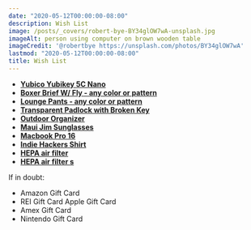 ```yaml
---
date: "2020-05-12T00:00:00-08:00"
description: Wish List
image: /posts/_covers/robert-bye-BY34glOW7wA-unsplash.jpg
imageAlt: person using computer on brown wooden table
imageCredit: '@robertbye https://unsplash.com/photos/BY34glOW7wA'
lastmod: "2020-05-12T00:00:00-08:00"
title: Wish List
---
```


* **[Yubico Yubikey 5C Nano](https://www.amazon.com/gp/product/B07HBTBJ5S/ref=as_li_qf_asin_il_tl?ie=UTF8&tag=jasonraimondi-20&creative=9325&linkCode=as2&creativeASIN=B07HBTBJ5S&linkId=eb679c0d2068aeb29c7ecdd2cab58f9f)**
* **[Boxer Brief W/ Fly - any color or pattern](https://www.meundies.com/products/boxer-brief-fly?pc=BL)**
* **[Lounge Pants - any color or pattern](https://www.meundies.com/products/the-lounge-pant?pc=BL)**
* **[Transparent Padlock with Broken Key](https://www.crazymaxdeal.com/products/transparent-padlock-with-broken-key?_pos=3&_sid=df0a03859&_ss=r)**
* **[Outdoor Organizer](https://www.amazon.com/gp/product/B07H3L1H63/ref=as_li_qf_asin_il_tl?ie=UTF8&tag=jasonraimondi-20&creative=9325&linkCode=as2&creativeASIN=B07H3L1H63&linkId=6d076480d1ef38c73c906648dc0acb8a)**
* **[Maui Jim Sunglasses](https://www.amazon.com/gp/product/B07TMPWGDJ/ref=as_li_qf_asin_il_tl?ie=UTF8&tag=jasonraimondi-20&creative=9325&linkCode=as2&creativeASIN=B07TMPWGDJ&linkId=1d7910cb2ae3aed6eea90d06414e5671)**
* **[Macbook Pro 16](https://www.amazon.com/gp/product/B082VNFMCV/ref=as_li_qf_asin_il_tl?ie=UTF8&tag=jasonraimondi-20&creative=9325&linkCode=as2&creativeASIN=B082VNFMCV&linkId=430bec23560c8e53c65c15b71f9413ea)**
* **[Indie Hackers Shirt](https://cottonbureau.com/products/astroshipper#/1941854/tee-men-standard-tee-black-100percent-cotton-s)**
* **[HEPA air filter](https://www.cowaymega.com/product/coway-airmega-400-graphite/)**
* **[HEPA air filter s](https://www.cowaymega.com/product/coway-airmega-400s-graphite/)**

If in doubt:

- Amazon Gift Card
- REI Gift Card Apple Gift Card
- Amex Gift Card
- Nintendo Gift Card
